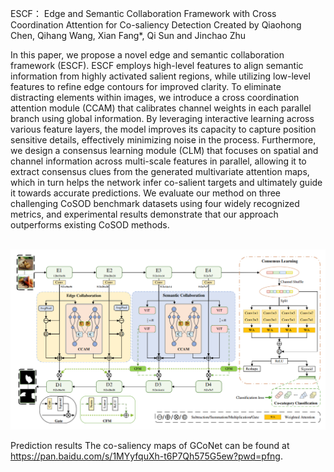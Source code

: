 ESCF： Edge and Semantic Collaboration Framework with Cross Coordination Attention for Co-saliency Detection
Created by Qiaohong Chen, Qihang Wang, Xian Fang*, Qi Sun and Jinchao Zhu

In this paper, we propose a novel edge and semantic collaboration framework (ESCF). ESCF employs high-level features to align semantic information from highly activated salient regions, while utilizing low-level features to refine edge contours for improved clarity. To eliminate distracting elements within images, we introduce a cross coordination attention module (CCAM) that calibrates channel weights in each parallel branch using global information. By leveraging interactive learning across various feature layers, the model improves its capacity to capture position sensitive details, effectively minimizing noise in the process. Furthermore, we design a consensus learning module (CLM) that focuses on spatial and channel information across multi-scale features in parallel, allowing it to extract consensus clues from the generated multivariate attention maps, which in turn helps the network infer co-salient targets and ultimately guide it towards accurate predictions. We evaluate our method on three challenging CoSOD benchmark datasets using four widely recognized metrics, and experimental results demonstrate that our approach outperforms existing CoSOD methods.  

\
<img src="image/main.png" alt="image" style="zoom:60%;"/>

Prediction results
The co-saliency maps of GCoNet can be found at https://pan.baidu.com/s/1MYyfquXh-t6P7Qh575G5ew?pwd=pfng.
